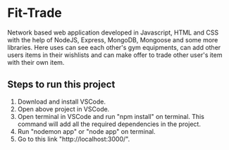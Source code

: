 # Fit-Trade
Network based web application developed in Javascript, HTML and CSS with the help of NodeJS, Express, MongoDB, Mongoose and some more libraries. Here uses can see each other's gym equipments, can add other users items in their wishlists and can make offer to trade other user's item with their own item.

## Steps to run this project
1. Download and install VSCode.
2. Open above project in VSCode.
3. Open terminal in VSCode and run "npm install" on terminal. This command will add all the required dependencies in the project.
4. Run "nodemon app" or "node app" on terminal.
5. Go to this link "http://localhost:3000/".
